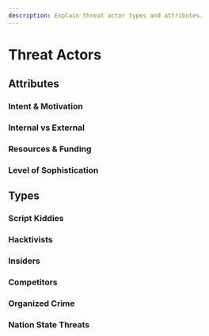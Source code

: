 ```yaml
---
description: Explain threat actor types and attributes.
---
```


# Threat Actors

## 

## Attributes

### Intent & Motivation



### Internal vs External

### Resources & Funding

### Level of Sophistication

## Types

### Script Kiddies

### Hacktivists

### Insiders

### Competitors

### Organized Crime

### Nation State Threats

### 

